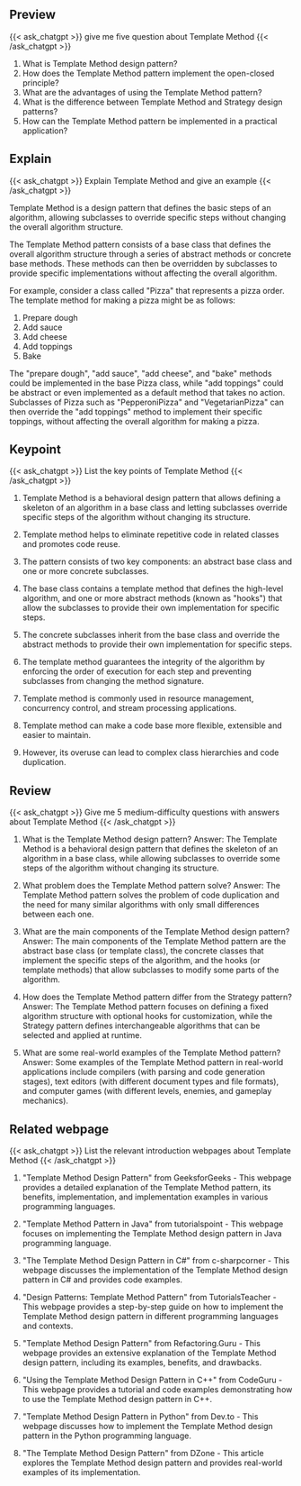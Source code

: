 ## Preview
{{< ask_chatgpt >}}
give me five question about Template Method
{{< /ask_chatgpt >}}



1. What is Template Method design pattern?
2. How does the Template Method pattern implement the open-closed principle?
3. What are the advantages of using the Template Method pattern?
4. What is the difference between Template Method and Strategy design patterns?
5. How can the Template Method pattern be implemented in a practical application?   

## Explain
{{< ask_chatgpt >}}
Explain Template Method and give an example
{{< /ask_chatgpt >}}



Template Method is a design pattern that defines the basic steps of an algorithm, allowing subclasses to override specific steps without changing the overall algorithm structure.

The Template Method pattern consists of a base class that defines the overall algorithm structure through a series of abstract methods or concrete base methods. These methods can then be overridden by subclasses to provide specific implementations without affecting the overall algorithm.

For example, consider a class called "Pizza" that represents a pizza order. The template method for making a pizza might be as follows:

1. Prepare dough
2. Add sauce
3. Add cheese
4. Add toppings
5. Bake

The "prepare dough", "add sauce", "add cheese", and "bake" methods could be implemented in the base Pizza class, while "add toppings" could be abstract or even implemented as a default method that takes no action. Subclasses of Pizza such as "PepperoniPizza" and "VegetarianPizza" can then override the "add toppings" method to implement their specific toppings, without affecting the overall algorithm for making a pizza.   

## Keypoint
{{< ask_chatgpt >}}
List the key points of Template Method
{{< /ask_chatgpt >}}



1. Template Method is a behavioral design pattern that allows defining a skeleton of an algorithm in a base class and letting subclasses override specific steps of the algorithm without changing its structure.

2. Template method helps to eliminate repetitive code in related classes and promotes code reuse.

3. The pattern consists of two key components: an abstract base class and one or more concrete subclasses.

4. The base class contains a template method that defines the high-level algorithm, and one or more abstract methods (known as "hooks") that allow the subclasses to provide their own implementation for specific steps.

5. The concrete subclasses inherit from the base class and override the abstract methods to provide their own implementation for specific steps.

6. The template method guarantees the integrity of the algorithm by enforcing the order of execution for each step and preventing subclasses from changing the method signature.

7. Template method is commonly used in resource management, concurrency control, and stream processing applications.

8. Template method can make a code base more flexible, extensible and easier to maintain. 

9. However, its overuse can lead to complex class hierarchies and code duplication.   

## Review
{{< ask_chatgpt >}}
Give me 5 medium-difficulty questions with answers about Template Method
{{< /ask_chatgpt >}}




1. What is the Template Method design pattern?
Answer: The Template Method is a behavioral design pattern that defines the skeleton of an algorithm in a base class, while allowing subclasses to override some steps of the algorithm without changing its structure.

2. What problem does the Template Method pattern solve?
Answer: The Template Method pattern solves the problem of code duplication and the need for many similar algorithms with only small differences between each one.

3. What are the main components of the Template Method design pattern?
Answer: The main components of the Template Method pattern are the abstract base class (or template class), the concrete classes that implement the specific steps of the algorithm, and the hooks (or template methods) that allow subclasses to modify some parts of the algorithm.

4. How does the Template Method pattern differ from the Strategy pattern?
Answer: The Template Method pattern focuses on defining a fixed algorithm structure with optional hooks for customization, while the Strategy pattern defines interchangeable algorithms that can be selected and applied at runtime.

5. What are some real-world examples of the Template Method pattern?
Answer: Some examples of the Template Method pattern in real-world applications include compilers (with parsing and code generation stages), text editors (with different document types and file formats), and computer games (with different levels, enemies, and gameplay mechanics).   

## Related webpage
{{< ask_chatgpt >}}
List the relevant introduction webpages about Template Method
{{< /ask_chatgpt >}}



1. "Template Method Design Pattern" from GeeksforGeeks - This webpage provides a detailed explanation of the Template Method pattern, its benefits, implementation, and implementation examples in various programming languages.

2. "Template Method Pattern in Java" from tutorialspoint - This webpage focuses on implementing the Template Method design pattern in Java programming language.

3. "The Template Method Design Pattern in C#" from c-sharpcorner - This webpage discusses the implementation of the Template Method design pattern in C# and provides code examples.

4. "Design Patterns: Template Method Pattern" from TutorialsTeacher - This webpage provides a step-by-step guide on how to implement the Template Method design pattern in different programming languages and contexts.

5. "Template Method Design Pattern" from Refactoring.Guru - This webpage provides an extensive explanation of the Template Method design pattern, including its examples, benefits, and drawbacks. 

6. "Using the Template Method Design Pattern in C++" from CodeGuru - This webpage provides a tutorial and code examples demonstrating how to use the Template Method design pattern in C++. 

7. "Template Method Design Pattern in Python" from Dev.to - This webpage discusses how to implement the Template Method design pattern in the Python programming language.

8. "The Template Method Design Pattern" from DZone - This article explores the Template Method design pattern and provides real-world examples of its implementation.   

